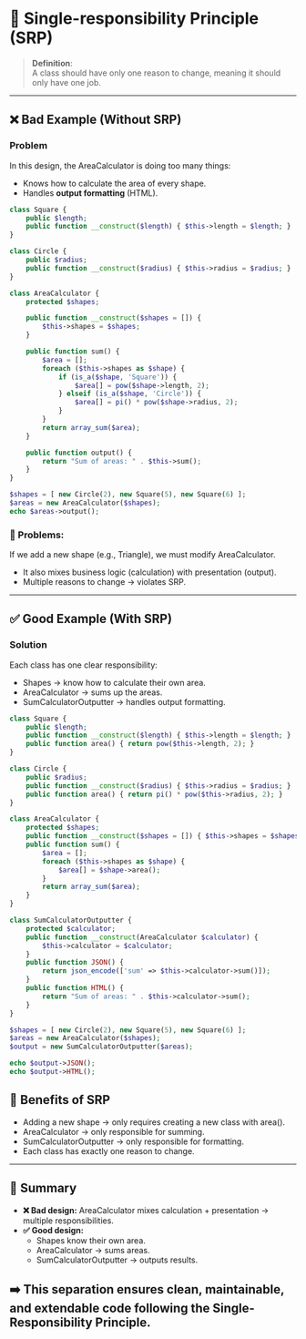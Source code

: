 # 📖 Single-responsibility Principle (SRP)

> **Definition**:  
> A class should have only one reason to change, meaning it should only have one job.

---

## ❌ Bad Example (Without SRP)

### Problem
In this design, the AreaCalculator is doing too many things:
- Knows how to calculate the area of every shape.
- Handles **output formatting** (HTML).
```php
class Square {
    public $length;
    public function __construct($length) { $this->length = $length; }
}

class Circle {
    public $radius;
    public function __construct($radius) { $this->radius = $radius; }
}

class AreaCalculator {
    protected $shapes;

    public function __construct($shapes = []) {
        $this->shapes = $shapes;
    }

    public function sum() {
        $area = [];
        foreach ($this->shapes as $shape) {
            if (is_a($shape, 'Square')) {
                $area[] = pow($shape->length, 2);
            } elseif (is_a($shape, 'Circle')) {
                $area[] = pi() * pow($shape->radius, 2);
            }
        }
        return array_sum($area);
    }

    public function output() {
        return "Sum of areas: " . $this->sum();
    }
}

$shapes = [ new Circle(2), new Square(5), new Square(6) ];
$areas = new AreaCalculator($shapes);
echo $areas->output();
```

### 🚨 Problems:
If we add a new shape (e.g., Triangle), we must modify AreaCalculator.
- It also mixes business logic (calculation) with presentation (output).
- Multiple reasons to change → violates SRP.

---

## ✅ Good Example (With SRP)
### Solution
Each class has one clear responsibility:
- Shapes → know how to calculate their own area.
- AreaCalculator → sums up the areas.
- SumCalculatorOutputter → handles output formatting.
```php
class Square {
    public $length;
    public function __construct($length) { $this->length = $length; }
    public function area() { return pow($this->length, 2); }
}

class Circle {
    public $radius;
    public function __construct($radius) { $this->radius = $radius; }
    public function area() { return pi() * pow($this->radius, 2); }
}

class AreaCalculator {
    protected $shapes;
    public function __construct($shapes = []) { $this->shapes = $shapes; }
    public function sum() {
        $area = [];
        foreach ($this->shapes as $shape) {
            $area[] = $shape->area();
        }
        return array_sum($area);
    }
}

class SumCalculatorOutputter {
    protected $calculator;
    public function __construct(AreaCalculator $calculator) {
        $this->calculator = $calculator;
    }
    public function JSON() {
        return json_encode(['sum' => $this->calculator->sum()]);
    }
    public function HTML() {
        return "Sum of areas: " . $this->calculator->sum();
    }
}

$shapes = [ new Circle(2), new Square(5), new Square(6) ];
$areas = new AreaCalculator($shapes);
$output = new SumCalculatorOutputter($areas);

echo $output->JSON();
echo $output->HTML();
```

## 🎯 Benefits of SRP
- Adding a new shape → only requires creating a new class with area().
- AreaCalculator → only responsible for summing.
- SumCalculatorOutputter → only responsible for formatting.
- Each class has exactly one reason to change.

---

## 📌 Summary
- **❌ Bad design:** AreaCalculator mixes calculation + presentation → multiple responsibilities.
- **✅ Good design:** 
  - Shapes know their own area.
  - AreaCalculator → sums areas.
  - SumCalculatorOutputter → outputs results.

## ➡️ This separation ensures clean, maintainable, and extendable code following the Single-Responsibility Principle.